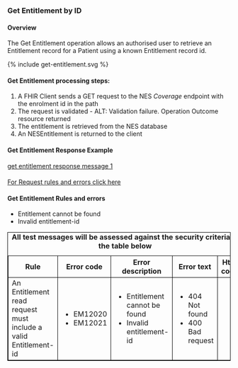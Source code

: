 
### Get Entitlement by ID

#### Overview

The Get Entitlement operation allows an authorised user to retrieve an Entitlement record for a Patient using a known Entitlement record id.

<div>
{% include get-entitlement.svg %}
</div>


####  Get Entitlement processing steps:

1. A FHIR Client sends a GET request  to the NES  *Coverage* endpoint with the enrolment id in the path
2. The request is validated - ALT: Validation failure. Operation Outcome resource returned
3. The entitlement is retrieved from the NES database
4. An  NESEntitlement is returned to the client



####  Get Entitlement Response Example 
[get entitlement response message 1 ](Coverage-EN667788899.json.html)


#### 

[For Request rules and errors click here](/general.html#request-rules-and-errors)

<h4>Get Entitlement Rules and errors</h4>
<table>
<style>
table, th, td {
  border: 1px solid black;
  border-collapse: collapse;
}
</style>
<caption><b>All test messages will be assessed against the security criteria in the table below</b></caption>
<tr><th>Rule</th>
<th>Error code</th>
<th>Error description</th>
<th>Error text</th>
<th>Http code</th></tr>

<tr>
<td>An Entitlement read request must include a valid Entitlement-id</td>
<td>
 <ul>
  <li>EM12020</li>
  <li>EM12021</li>
 </ul>
</td>
<td>
 <ul>
  <li>Entitlement cannot be found</li>
  <li>Invalid entitlement-id</li>
 </ul>
</td>
 <ul>
  <li>Entitlement cannot be found</li>
  <li>Invalid entitlement-id</li>
 </ul>
<td>
 <ul>
  <li>404 Not found</li>
  <li>400 Bad request</li>
 </ul>
 </td>
</tr>
</table>
